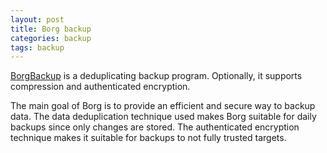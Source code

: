 ```yaml
---
layout: post
title: Borg backup
categories: backup
tags: backup
---
```


[BorgBackup](https://borgbackup.readthedocs.io/en/stable/) is a deduplicating backup program. Optionally, it supports compression and authenticated encryption.

The main goal of Borg is to provide an efficient and secure way to backup data. The data deduplication technique used makes Borg suitable for daily backups since only changes are stored. The authenticated encryption technique makes it suitable for backups to not fully trusted targets.